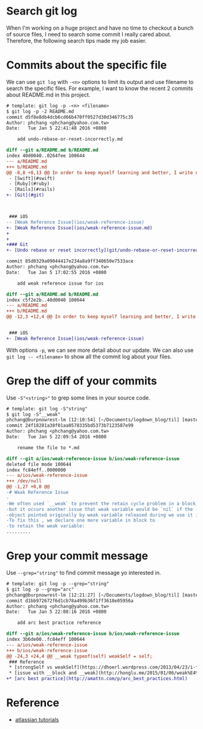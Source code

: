 # Search git log

When I'm working on a huge project and have no time to checkout a bunch of source files, I need to search some commit I really cared about.
Therefore, the following search tips made my job easier.


# Commits about the specific file
We can use `git log` with `-<n>` options to limit its output and use filename to
search the specific files. For example, I want
to know the recent 2 commits about README.md in this project.
```diff
# template: git log -p -<n> <filename>
$ git log -p -2 README.md
commit d5f8e8db4dcb6cd66b470ff0527d30d346775c35
Author: phchang <phchang@yahoo.com.tw>
Date:   Tue Jan 5 22:41:48 2016 +0800

    add undo-rebase-or-reset-incorrectly.md

diff --git a/README.md b/README.md
index 40d0040..0264fee 100644
--- a/README.md
+++ b/README.md
@@ -8,8 +8,13 @@ In order to keep myself learning and better, I write notes which I learn day by
 - [Swift](#swift)
 - [Ruby](#ruby)
 - [Rails](#rails)
+- [Git](#git)



 ### iOS
-- [Weak Reference Issue](ios/weak-reference-issue)
+- [Weak Reference Issue](ios/weak-reference-issue.md)
+
+
+### Git
+- [Undo rebase or reset incorrectly](git/undo-rebase-or-reset-incorrectly.md)

commit 85d0329a09044417e234a8a9ff340650e7533ace
Author: phchang <phchang@yahoo.com.tw>
Date:   Tue Jan 5 17:02:55 2016 +0800

    add weak reference issue for ios

diff --git a/README.md b/README.md
index c5f2e2b..40d0040 100644
--- a/README.md
+++ b/README.md
@@ -12,3 +12,4 @@ In order to keep myself learning and better, I write notes which I learn day by


 ### iOS
+- [Weak Reference Issue](ios/weak-reference-issue)
```
With options `-p`, we can see more detail about our update. We can also use `git log -- <filename>` to show all the commit log about your files.


# Grep the diff of your commits
Use `-S"<string>"` to grep some lines in your source code.
```diff
# template: git log -S"string"
$ git log -S"__weak"
phchang@burpnowrest-lm [12:10:54] [~/Documents/logdown_blog/til] [master]
commit 24f18281a38f01aa0578335bd5373b7123587e99
Author: phchang <phchang@yahoo.com.tw>
Date:   Tue Jan 5 22:09:54 2016 +0800

    rename the file to *.md

diff --git a/ios/weak-reference-issue b/ios/weak-reference-issue
deleted file mode 100644
index fc84eff..0000000
--- a/ios/weak-reference-issue
+++ /dev/null
@@ -1,27 +0,0 @@
-# Weak Reference Issue
-
-We often used `__weak` to prevent the retain cycle problem in a block,
-but it occurs another issue that weak variable would be `nil` if the
-object pointed originally by weak variable released during we use it in block.
-To fix this , we declare one more variable in block to
-to retain the weak variable:
.........
```

# Grep your commit message
Use `--grep="string"` to find commit message yo interested in.

```diff
# template: git log -p --grep="string"
$ git log -p --grep="arc"
phchang@burpnowrest-lm [12:21:27] [~/Documents/logdown_blog/til] [master]
commit d1bb972672f6d1cb78a499b36f1ff3618e05956a
Author: phchang <phchang@yahoo.com.tw>
Date:   Tue Jan 5 22:08:16 2016 +0800

    add arc best practice reference

diff --git a/ios/weak-reference-issue b/ios/weak-reference-issue
index 3b6de00..fc84eff 100644
--- a/ios/weak-reference-issue
+++ b/ios/weak-reference-issue
@@ -24,3 +24,4 @@ __weak typeof(self) weakSelf = self;
 ### Reference
 * [strongSelf vs weakSelf](https://dhoerl.wordpress.com/2013/04/23/i-finally-figured-out-weakself-and-strongself/)
 * [issue with __block and __weak](http://honglu.me/2015/01/06/weak%E4%B8%8Eblock%E5%8C%BA%E5%88%AB/)
+* [arc best practice](http://amattn.com/p/arc_best_practices.html)
```

# Reference
* [atlassian tutorials](https://www.atlassian.com/git/tutorials/git-log/filtering-the-commit-history/)

